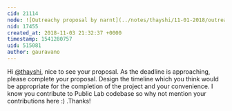 ```yaml
---
cid: 21114
node: ![Outreachy proposal by narnt](../notes/thayshi/11-01-2018/outreachy-proposal-by-narnt)
nid: 17455
created_at: 2018-11-03 21:32:37 +0000
timestamp: 1541280757
uid: 515081
author: gauravano
---
```


Hi [@thayshi](/profile/thayshi), nice to see your proposal. As the deadline is approaching, please complete your proposal. Design the timeline which you think would be appropriate for the completion of the project and your convenience. I know you contribute to Public Lab codebase so why not mention your contributions here :) .Thanks!